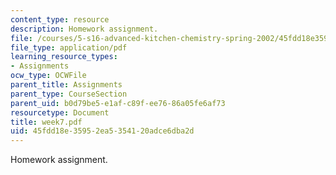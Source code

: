 ```yaml
---
content_type: resource
description: Homework assignment.
file: /courses/5-s16-advanced-kitchen-chemistry-spring-2002/45fdd18e35952ea5354120adce6dba2d_week7.pdf
file_type: application/pdf
learning_resource_types:
- Assignments
ocw_type: OCWFile
parent_title: Assignments
parent_type: CourseSection
parent_uid: b0d79be5-e1af-c89f-ee76-86a05fe6af73
resourcetype: Document
title: week7.pdf
uid: 45fdd18e-3595-2ea5-3541-20adce6dba2d
---
```

Homework assignment.

